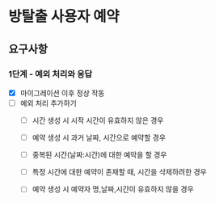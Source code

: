 # 방탈출 사용자 예약

## 요구사항

### 1단계 - 예외 처리와 응답

- [x] 마이그레이션 이후 정상 작동
- [ ] 예외 처리 추가하기
    - [ ] 시간 생성 시 시작 시간이 유효하지 않은 경우
    - [ ] 예약 생성 시 과거 날짜, 시간으로 예약할 경우
    - [ ] 중복된 시간(날짜:시간)에 대한 예악을 할 경우
    - [ ] 특정 시간에 대한 예약이 존재할 때, 시간을 삭제하려한 경우
    - [ ] 예약 생성 시 예약자 명,날짜,시간이 유효하지 않을 경우

